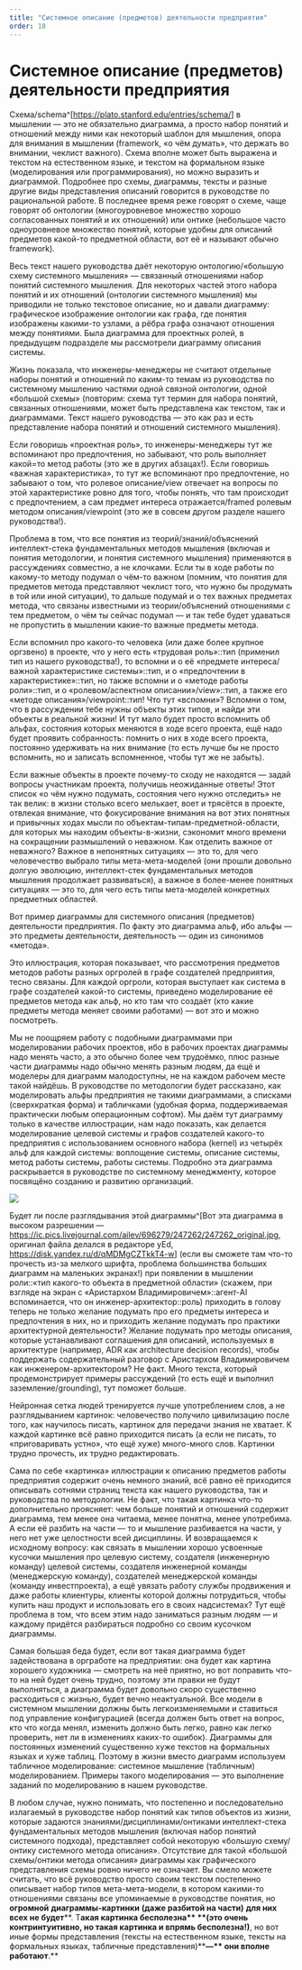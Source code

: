 ```yaml
---
title: "Системное описание (предметов) деятельности предприятия"
order: 18
---
```


# Системное описание (предметов) деятельности предприятия

Схема/schema^[<https://plato.stanford.edu/entries/schema/>] в мышлении — это не обязательно диаграмма, а просто набор понятий и отношений между ними как некоторый шаблон для мышления, опора для внимания в мышлении (framework, «о чём думать», что держать во внимании, чеклист важного). Схема вполне может быть выражена и текстом на естественном языке, и текстом на формальном языке (моделирования или программирования), но можно выразить и диаграммой. Подробнее про схемы, диаграммы, тексты и разные другие виды представления описаний говорится в руководстве по рациональной работе. В последнее время реже говорят о схеме, чаще говорят об онтологии (многоуровневое множество хорошо согласованных понятий и их отношений) или онтике (небольшое часто одноуровневое множество понятий, которые удобны для описаний предметов какой-то предметной области, вот её и называют обычно framework).

Весь текст нашего руководства даёт некоторую онтологию/«большую схему системного мышления» — связанный отношениями набор понятий системного мышления. Для некоторых частей этого набора понятий и их отношений (онтологии системного мышления) мы приводили не только текстовое описание, но и давали диаграмму: графическое изображение онтологии как графа, где понятия изображены какими-то узлами, а рёбра графа означают отношения между понятиями. Была диаграмма для проектных ролей, в предыдущем подразделе мы рассмотрели диаграмму описания системы.

Жизнь показала, что инженеры-менеджеры не считают отдельные наборы понятий и отношений по каким-то темам из руководства по системному мышлению частями одной связной онтологии, одной «большой схемы» (повторим: схема тут термин для набора понятий, связанных отношениями, может быть представлена как текстом, так и диаграммами. Текст нашего руководства — это как раз и есть представление набора понятий и отношений системного мышления).

Если говоришь «проектная роль», то инженеры-менеджеры тут же вспоминают про предпочтения, но забывают, что роль выполняет какой=то метод работы (это же в других абзацах!). Если говоришь «важная характеристика», то тут же вспоминают про предпочтение, но забывают о том, что ролевое описание/view отвечает на вопросы по этой характеристике ровно для того, чтобы понять, что там происходит с предпочтением, а сам предмет интереса отражается/framed ролевым методом описания/viewpoint (это же в совсем другом разделе нашего руководства!).

Проблема в том, что все понятия из теорий/знаний/объяснений интеллект-стека фундаментальных методов мышления (включая и понятия методологии, и понятия системного мышления) применяются в рассуждениях совместно, а не клочками. Если ты в ходе работы по какому-то методу подумал о чём-то важном (помним, что понятия для предметов метода представляют чеклист того, что нужно бы продумать в той или иной ситуации), то дальше подумай и о тех важных предметах метода, что связаны известными из теории/объяснений отношениями с тем предметом, о чём ты сейчас подумал — и так тебе будет удаваться не пропустить в мышлении какие-то важные предметы метода.

Если вспомнил про какого-то человека (или даже более крупное оргзвено) в проекте, что у него есть «трудовая роль»::тип (применил тип из нашего руководства!), то вспомни и о её «предмете интереса/важной характеристике системы»::тип, и о «предпочтении в характеристике»::тип, но также вспомни и о «методе работы роли»::тип, и о «ролевом/аспектном описании»/view»::тип, а также его «методе описания»/viewpoint::тип! Что тут «вспомни»? Вспомни о том, что в рассуждении тебе нужны объекты этих типов, и найди эти объекты в реальной жизни! И тут мало будет просто вспомнить об альфах, состояния которых меняются в ходе всего проекта, ещё надо будет проявить собранность: помнить о них в ходе всего проекта, постоянно удерживать на них внимание (то есть лучше бы не просто вспомнить, но и записать вспомненное, чтобы тут же не забыть).

Если важные объекты в проекте почему-то сходу не находятся — задай вопросы участникам проекта, получишь неожиданные ответы! Этот список «о чём нужно подумать, состояния чего нужно отследить» не так велик: в жизни столько всего мелькает, воет и трясётся в проекте, отвлекая внимание, что фокусирование внимания на вот этих понятных и привычных ходах мысли по объектам-типам-предметной-области, для которых мы находим объекты-в-жизни, сэкономит много времени на сокращении размышлений о неважном. Как отделить важное от неважного? Важное в непонятных ситуациях — это то, для чего человечество выбрало типы мета-мета-моделей (они прошли довольно долгую эволюцию, интеллект-стек фундаментальных методов мышления продолжает развиваться), а важное в более-менее понятных ситуациях — это то, для чего есть типы мета-моделей конкретных предметных областей.

Вот пример диаграммы для системного описания (предметов) деятельности предприятия. По факту это диаграмма альф, ибо альфы — это предметы деятельности, деятельность — один из синонимов «метода».

Это иллюстрация, которая показывает, что рассмотрения предметов методов работы разных оргролей в графе создателей предприятия, тесно связаны. Для каждой оргроли, которая выступает как система в графе создателей какой-то системы, приведено моделирование её предметов метода как альф, но кто там что создаёт (кто какие предметы метода меняет своими работами) — вот это и можно посмотреть.

Мы не поощряем работу с подобными диаграммами при моделировании рабочих проектов, ибо в рабочих проектах диаграммы надо менять часто, а это обычно более чем трудоёмко, плюс разные части диаграммы надо обычно менять разным людям, да ещё и моделеры для диаграмм малодоступны, не на каждом рабочем месте такой найдёшь. В руководстве по методологии будет рассказано, как моделировать альфы предприятия не такими диаграммами, а списками (сверхкраткая форма) и табличками (удобная форма, поддерживаемая практически любым операционным софтом). Мы даём тут диаграмму только в качестве иллюстрации, нам надо показать, как делается моделирование целевой системы и графов создателей какого-то предприятия с использованием основного набора (kernel) из четырёх альф для каждой системы: воплощение системы, описание системы, метод работы системы, работы системы. Подробно эта диаграмма раскрывается в руководстве по системному менеджменту, которое посвящёно созданию и развитию организаций.

![](/ru/professional/systems-thinking/66.png)

Будет ли после разглядывания этой диаграммы^[Вот эта диаграмма в высоком разрешении — <https://ic.pics.livejournal.com/ailev/696279/247262/247262_original.jpg>, оригинал файла делался в редакторе yEd, <https://disk.yandex.ru/d/qMDMgCZTkkT4-w>] (если вы сможете там что-то прочесть из-за мелкого шрифта, проблема большинства больших диаграмм на маленьких экранах!) при появлении в мышлении роли::«тип какого-то объекта в предметной области» (скажем, при взгляде на экран с «Аристархом Владимировичем»::агент-AI вспоминается, что он инженер-архитектор::роль) приходить в голову теперь не только желание подумать про его предметы интереса и предпочтения в них, но и приходить желание подумать про практики архитектурной деятельности? Желание подумать про методы описания, которые устанавливают соглашения для описаний, используемых в архитектуре (например, ADR как architecture decision records), чтобы поддержать содержательный разговор с Аристархом Владимировичем как инженером-архитектором? Не факт. Много текста, который продемонстрирует примеры рассуждений (то есть ещё и выполнил заземление/grounding), тут поможет больше.

Нейронная сетка людей тренируется лучше употреблением слов, а не разглядыванием картинок: человечество получило цивилизацию после того, как научилось писать, картинок для передачи знания не хватает. К каждой картинке всё равно приходится писать (а если не писать, то «приговаривать устно», что ещё хуже) много-много слов. Картинки трудно прочесть, их трудно редактировать.

Сама по себе «картинка» иллюстрации к описанию предметов работы предприятия содержит очень немного знаний, всё равно её приходится описывать сотнями страниц текста как нашего руководства, так и руководства по методологии. Не факт, что такая картинка что-то дополнительно проясняет: чем больше понятий и отношений содержит диаграмма, тем менее она читаема, менее понятна, менее употребима. А если её разбить на части — то и мышление разбивается на части, у него нет уже целостности всей дисциплины. И возвращаемся к исходному вопросу: как связать в мышлении хорошо усвоенные кусочки мышления про целевую систему, создателя (инженерную команду) целевой системы, создателя инженерной команды (менеджерскую команду), создателей менеджерской команды (команду инвестпроекта), а ещё увязать работу службы продвижения и даже работы клиентуры, клиенты которой должны потрудиться, чтобы купить наш продукт и использовать его в своих надсистемах? Тут ещё проблема в том, что всем этим надо заниматься разным людям — и каждому придётся разбираться подробно со своим кусочком диаграммы.

Самая большая беда будет, если вот такая диаграмма будет задействована в оргработе на предприятии: она будет как картина хорошего художника — смотреть на неё приятно, но вот поправить что-то на ней будет очень трудно, поэтому эти правки не будут выполняться, а диаграмма будет довольно скоро существенно расходиться с жизнью, будет вечно неактуальной. Все модели в системном мышлении должны быть легкоизменяемыми и ставиться под управление конфигурацией (всегда должен быть ответ на вопрос, кто что когда менял, изменить должно быть легко, равно как легко проверить, нет ли в изменениях каких-то ошибок). Диаграммы для постоянных изменений существенно хуже текстов на формальных языках и хуже таблиц. Поэтому в жизни вместо диаграмм используем табличное моделирование: системное мышление (табличным) моделированием. Примеры такого моделирования — это выполнение заданий по моделированию в нашем руководстве.

В любом случае, нужно понимать, что постепенно и последовательно излагаемый в руководстве набор понятий как типов объектов из жизни, которые задаются знаниями/дисциплинами/онтиками интеллект-стека фундаментальных методов мышления (включая набор понятий системного подхода), представляет собой некоторую «большую схему/онтику системного метода описания». Отсутствие для такой «большой схемы/онтики метода описания» диаграммы как графического представления схемы ровно ничего не означает. Вы смело можете считать, что всё руководство просто своим текстом постепенно описывает набор типов мета-мета-модели, в котором какими-то отношениями связаны все упоминаемые в руководстве понятия, но **огромной** **диаграммы-картинки** **(даже разбитой на части)** **для них всех не будет****. Т****акая картинка бесполезна** **(это очень контринтуитивно, но такая картинка и впрямь бесполезна!)****, но вот иные формы представления (тексты на естественном языке, тексты на формальных языках, табличные представления)****—** **они вполне работают****.**